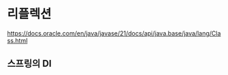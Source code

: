 # 리플렉션

https://docs.oracle.com/en/java/javase/21/docs/api/java.base/java/lang/Class.html

## 스프링의 DI